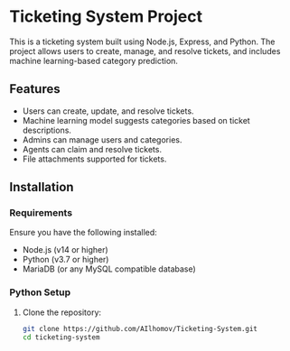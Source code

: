 # Ticketing System Project

This is a ticketing system built using Node.js, Express, and Python. The project allows users to create, manage, and resolve tickets, and includes machine learning-based category prediction.

## Features
- Users can create, update, and resolve tickets.
- Machine learning model suggests categories based on ticket descriptions.
- Admins can manage users and categories.
- Agents can claim and resolve tickets.
- File attachments supported for tickets.

## Installation

### Requirements

Ensure you have the following installed:
- Node.js (v14 or higher)
- Python (v3.7 or higher)
- MariaDB (or any MySQL compatible database)

### Python Setup

1. Clone the repository:
   ```bash
   git clone https://github.com/AIlhomov/Ticketing-System.git
   cd ticketing-system
